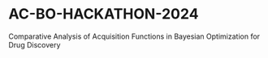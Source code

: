 # AC-BO-HACKATHON-2024
Comparative Analysis of Acquisition Functions in Bayesian Optimization for Drug Discovery
